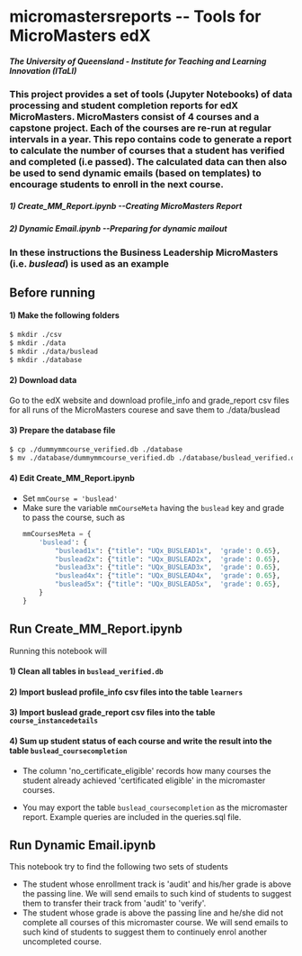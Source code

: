 # micromastersreports -- Tools for MicroMasters edX

##### The University of Queensland - Institute for Teaching and Learning Innovation (ITaLI)

### This project provides a set of tools (Jupyter Notebooks) of data processing and student completion reports for edX MicroMasters. MicroMasters consist of 4 courses and a capstone project. Each of the courses are re-run at regular intervals in a year. This repo contains code to generate a report to calculate the number of courses that a student has verified and completed (i.e passed). The calculated data can then also be used to send dynamic emails (based on templates) to encourage students to enroll in the next course.

##### 1) Create_MM_Report.ipynb --Creating MicroMasters Report
		
##### 2) Dynamic Email.ipynb --Preparing for dynamic mailout

### In these instructions the Business Leadership MicroMasters (i.e. _buslead_) is used as an example

## Before running 
#### 1) Make the following folders
```bash
$ mkdir ./csv
$ mkdir ./data
$ mkdir ./data/buslead
$ mkdir ./database
```
#### 2) Download data
Go to the edX website and download profile_info and grade_report csv files for all runs of the MicroMasters courese and save them to ./data/buslead

#### 3) Prepare the database file
```bash
$ cp ./dummymmcourse_verified.db ./database
$ mv ./database/dummymmcourse_verified.db ./database/buslead_verified.db
```

#### 4) Edit Create_MM_Report.ipynb 
* Set `mmCourse = 'buslead'`
* Make sure the variable `mmCourseMeta` having the `buslead` key and grade to pass the course, such as
	```python
	mmCoursesMeta = {
		'buslead': {
			"buslead1x": {"title": "UQx_BUSLEAD1x",  'grade': 0.65},
			"buslead2x": {"title": "UQx_BUSLEAD2x",  'grade': 0.65},
			"buslead3x": {"title": "UQx_BUSLEAD3x",  'grade': 0.65},
			"buslead4x": {"title": "UQx_BUSLEAD4x",  'grade': 0.65},
			"buslead5x": {"title": "UQx_BUSLEAD5x",  'grade': 0.65},
		}
	}
	``` 

## Run Create_MM_Report.ipynb
Running this notebook will
#### 1) Clean all tables in `buslead_verified.db`

#### 2) Import buslead profile_info csv files into the table `learners`

#### 3) Import buslead grade_report csv files into the table `course_instancedetails`

#### 4) Sum up student status of each course and write the result into the table `buslead_coursecompletion`

* The column 'no_certificate_eligible' records how many courses the student already achieved 'certificated eligible' in the micromaster courses.

* You may export the table `buslead_coursecompletion` as the micromaster report. Example queries are included in the queries.sql file.

## Run Dynamic Email.ipynb 
This notebook try to find the following two sets of students
* The student whose enrollment track is 'audit' and his/her grade is above the passing line.
We will send emails to such kind of students to suggest them to transfer their track from 'audit' to 'verify'.
* The student whose grade is above the passing line and he/she did not complete all courses of this micromaster course. We will send emails to such kind of students to suggest them to continuely enrol another uncompleted course.








